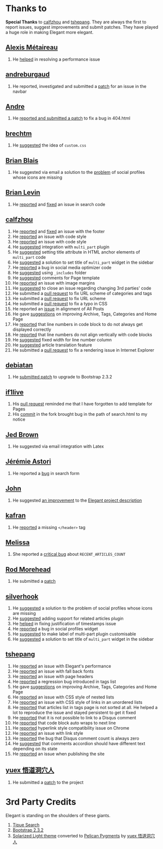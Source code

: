 Thanks to
=========

**Special Thanks** to [calfzhou](https://github.com/calfzhou) and
[tshepang](https://github.com/tshepang). They are always the first to report
issues, suggest improvements and submit patches. They have played a huge role
in making Elegant more elegant.

[Alexis Métaireau](https://github.com/ametaireau)
-------------------------------------------------

1. He [helped](https://github.com/talha131/pelican-elegant/issues/81) in
   resolving a performance issue

[andreburgaud](https://github.com/andreburgaud)
-----------------------------------------------

1. He reported, investigated and submitted a
   [patch](https://github.com/talha131/pelican-elegant/issues/110) for an issue
   in the navbar

[Andre](https://github.com/andreburgaud)
----------------------------------------

1. He [reported and submitted a
   patch](https://github.com/talha131/pelican-elegant/issues/108) to fix a bug
   in 404.html

[brechtm](https://github.com/brechtm)
-------------------------------------

1. He [suggested](https://github.com/talha131/pelican-elegant/pull/40) the idea
   of `custom.css`

[Brian Blais](http://web.bryant.edu/~bblais/)
---------------------------------------------

1. He suggested via email a solution to the
   [problem](https://github.com/talha131/pelican-elegant/issues/98) of social
   profiles whose icons are missing

[Brian Levin](https://github.com/bnice5000)
-------------------------------------------

1. He [reported](https://github.com/talha131/pelican-elegant/issues/115) and
   [fixed](https://github.com/talha131/pelican-elegant/pull/117) an issue in
   search code

[calfzhou](https://github.com/calfzhou)
---------------------------------------

1. He [reported](https://github.com/talha131/pelican-elegant/issues/86) and
   [fixed](https://github.com/talha131/pelican-elegant/pull/109) an issue with
   the footer
1. He
   [reported](https://github.com/talha131/pelican-elegant/commit/7b484dd611c2d05bc3b3249a756d1e076bfd0a1b#commitcomment-5149343)
   an issue with code style
1. He
   [reported](https://github.com/talha131/pelican-elegant/issues/95#issuecomment-33189738)
   an issue with code style
1. He [suggested](https://github.com/talha131/pelican-elegant/issues/95)
   integration with `multi_part` plugin
1. He
   [suggested](https://github.com/talha131/pelican-elegant/issues/95#issuecomment-33091647)
   setting title attribute in HTML anchor elements of `multi_part` code
1. He
   [suggested](https://github.com/talha131/pelican-elegant/issues/95#issuecomment-41050831)
   a solution to set title of `multi_part` widget in the sidebar
1. He [reported](https://github.com/talha131/pelican-elegant/issues/15) a bug
   in social media optimizer code
1. He [suggested](https://github.com/talha131/pelican-elegant/issues/60) using
   `_includes` folder
1. He [suggested](https://github.com/talha131/pelican-elegant/issues/63)
   comments for Page template
1. He [reported](https://github.com/talha131/pelican-elegant/issues/72) an
   issue with image margins
1. He [suggested](https://github.com/talha131/pelican-elegant/issues/73) to
   close an issue regarding changing 3rd parties' code
1. He submitted a [pull
   request](https://github.com/talha131/pelican-elegant/pull/66) to fix URL
   scheme of categories and tags
1. He submitted a [pull
   request](https://github.com/talha131/pelican-elegant/pull/65) to fix URL
   scheme
1. He submitted a [pull
   request](https://github.com/talha131/pelican-elegant/pull/62) to fix a typo
   in CSS
1. He reported an
   [issue](https://github.com/talha131/pelican-elegant/issues/64) in alignment
   of All Posts
1. He gave [suggestions](https://github.com/talha131/pelican-elegant/issues/59)
   on improving Archive, Tags, Categories and Home Page
1. He [reported](https://github.com/talha131/pelican-elegant/issues/58) that
   line numbers in code block to do not always get displayed correctly
1. He [reported](https://github.com/talha131/pelican-elegant/issues/58) that
   line numbers do not align vertically with code blocks
1. He [suggested](https://github.com/talha131/pelican-elegant/issues/58) fixed
   width for line number column
1. He [suggested](https://github.com/talha131/pelican-elegant/issues/87)
   article translation feature
1. He submitted a [pull
   request](https://github.com/talha131/pelican-elegant/pull/88) to fix a
   rendering issue in Internet Explorer

[debiatan](https://github.com/debiatan)
---------------------------------------

1. He [submitted patch](https://github.com/talha131/pelican-elegant/pull/105)
   to upgrade to Bootstrap 2.3.2

[if1live](https://github.com/if1live)
-------------------------------------

1. His [pull request](https://github.com/getpelican/pelican-plugins/pull/68)
   reminded me that I have forgotten to add template for Pages
1. His
   [commit](https://github.com/if1live/pelican-elegant/commit/3da52903e94051fa771212149a10a271adc78264#commitcomment-3988674)
   in the fork brought bug in the path of search.html to my notice

[Jed Brown](https://github.com/jedbrown)
----------------------------------------

1. He suggested via email integration with Latex

[Jérémie Astori](https://github.com/astorije)
---------------------------------------------

1. He reported a [bug](https://botbot.me/freenode/pelican/msg/5577967/) in
   search form

[John](http://twitter.com/BostonEnginerd)
-----------------------------------------

1. He suggested [an
   improvement](https://twitter.com/BostonEnginerd/status/374555593589002241)
   to the [Elegant project
   description](http://oncrashreboot.com/pelican-elegant)

[kafran](https://github.com/kafran)
-----------------------------------

1. He [reported](https://github.com/talha131/pelican-elegant/issues/76) a
   missing `</header>` tag

[Melissa](https://github.com/meli-lewis)
----------------------------------------

1. She reported a [critical
   bug](https://github.com/talha131/pelican-elegant/issues/1) about
   `RECENT_ARTICLES_COUNT`

[Rod Morehead](https://github.com/rmorehead)
--------------------------------------------

1. He submitted a [patch](https://github.com/talha131/pelican-elegant/pull/106)

[silverhook](https://github.com/silverhook)
-------------------------------------------

1. He [suggested](https://github.com/talha131/pelican-elegant/issues/98) a
   solution to the problem of social profiles whose icons are missing
1. He [suggested](https://github.com/talha131/pelican-elegant/issues/101)
   adding support for related articles plugin
1. He [helped](https://github.com/talha131/pelican-elegant/issues/102) in
   fixing justification of timestamps issue
1. He [reported](https://github.com/talha131/pelican-elegant/issues/116) a bug
   in social profiles widget
1. He
   [suggested](https://github.com/talha131/pelican-elegant/issues/95#issuecomment-38347811)
   to make label of multi-part plugin customisable
1. He
   [suggested](https://github.com/talha131/pelican-elegant/issues/95#issuecomment-41032225)
   a solution to set title of `multi_part` widget in the sidebar

[tshepang](https://github.com/tshepang)
---------------------------------------

1. He [reported](https://github.com/talha131/pelican-elegant/issues/81) an
   issue with Elegant's performance
1. He [reported](https://github.com/talha131/pelican-elegant/issues/80) an
   issue with fall back fonts
1. He [reported](https://github.com/talha131/pelican-elegant/issues/75) an
   issue with page headers
1. He
   [reported](https://github.com/talha131/pelican-elegant/issues/34#issuecomment-28151235)
   a regression bug introduced in tags list
1. He gave [suggestions](https://github.com/talha131/pelican-elegant/issues/59)
   on improving Archive, Tags, Categories and Home Page
1. He [reported](https://github.com/talha131/pelican-elegant/issues/50) an
   issue with CSS style of nested lists
1. He [reported](https://github.com/talha131/pelican-elegant/issues/10) an
   issue with CSS style of links in an unordered lists
1. He [reported](https://github.com/talha131/pelican-elegant/issues/34) that
   articles list in tags page is not sorted at all. He helped a lot to
   reproduce the issue and stayed persistent to get it fixed
1. He [reported](https://github.com/talha131/pelican-elegant/issues/6) that it
   is not possible to link to a Disqus comment
1. He [reported](https://github.com/talha131/pelican-elegant/issues/8) that
   code block auto wraps to next line
1. He [reported](https://github.com/talha131/pelican-elegant/issues/5)
   hyperlink style compatibility issue on Chrome
1. He [reported](https://github.com/talha131/pelican-elegant/issues/3) an issue
   with link style
1. He [reported](https://github.com/talha131/pelican-elegant/issues/4) the bug
   that Disqus comment count is always zero
1. He [suggested](https://github.com/talha131/pelican-elegant/issues/7) that
   comments accordion should have different text depending on its state
1. He [reported](https://github.com/talha131/pelican-elegant/issues/107) an
   issue when publishing the site

[yuex 悟道洞穴人](https://github.com/yuex)
-------------------------------

1. He submitted a [patch](https://github.com/talha131/pelican-elegant/pull/2)
   to the project

3rd Party Credits
=================

Elegant is standing on the shoulders of these giants.

1. [Tipue Search](http://www.tipue.com/search/)
1. [Bootstrap 2.3.2](http://getbootstrap.com/2.3.2/)
1. [Solarized Light theme](http://ethanschoonover.com/solarized) converted to
   [Pelican Pygments](https://github.com/yuex/pelican-pygments-solarized-css)
   by [yuex 悟道洞穴人](https://github.com/yuex)

